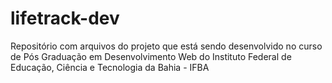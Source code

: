# lifetrack-dev

Repositório com arquivos do projeto que está sendo desenvolvido no curso de Pós Graduação em Desenvolvimento Web do Instituto Federal de Educação, Ciência e Tecnologia da Bahia - IFBA
